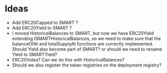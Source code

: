 # Ideas

- Add ERC20Capped to SMART ?
- Add ERC20Yield to SMART ?
- I moved HistoricalBalances to SMART, but now we have ERC20Yield extending ISMARTHistoricalBalances, so we need to make sure that the balanceOfAt and totalSupplyAt functions are correctly implemented. Should Yield also become part of SMART? or should we need to rename Yield to SMARTYield?
- ERC20Votes? Can we do this with HistoricalBalances?
- Should we also register the token registries on the deployment registry?
